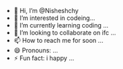 - 👋 Hi, I’m @Nisheshchy
- 👀 I’m interested in codeing...
- 🌱 I’m currently learning coding ...
- 💞️ I’m looking to collaborate on ifc ...
- 📫 How to reach me for soon ...
- 😄 Pronouns: ...
- ⚡ Fun fact: i happy ...

<!---
Nisheshchy/Nisheshchy is a ✨ special ✨ repository because its `README.md` (this file) appears on your GitHub profile.
You can click the Preview link to take a look at your changes.
--->
